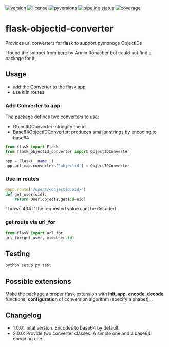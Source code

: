[![version](https://img.shields.io/pypi/v/flask-objectid-converter.svg)](https://pypi.python.org/pypi/flask-objectid-converter)
[![license](https://img.shields.io/pypi/l/flask-objectid-converter.svg)](https://pypi.python.org/pypi/flask-objectid-converter)
[![pyversions](https://img.shields.io/pypi/pyversions/flask-objectid-converter.svg)](https://pypi.python.org/pypi/flask-objectid-converter)
[![pipeline status](https://travis-ci.org/Fischerfredl/flask-objectid-converter.svg?branch=master)](https://travis-ci.org/Fischerfredl/flask-objectid-converter)
[![coverage](https://img.shields.io/codecov/c/github/fischerfredl/flask-objectid-converter.svg)](https://codecov.io/gh/Fischerfredl/flask-objectid-converter)

# flask-objectid-converter
Provides url converters for flask to support pymonogs ObjectIDs

I found the snippet from [here](http://flask.pocoo.org/snippets/106/) by Armin Ronacher but could not find a package for it.

## Usage
* add the Converter to the flask app
* use it in routes

### Add Converter to app:

The package defines two converters to use: 
* ObjectIDConverter: stringify the id
* Base64ObjectIDConverter: produces smaller strings by encoding to base64

```python
from flask import Flask
from flask_objectid_converter import ObjectIDConverter

app = Flask(__name__)
app.url_map.converters['objectid'] = ObjectIDConverter
```

### Use in routes
```python
@app.route('/users/<objectid:oid>')
def get_user(oid):
    return User.objects.get(id=oid)
``` 

Throws 404 if the requested value cant be decoded

### get route via url_for
```python
from flask import url_for
url_for(get_user, oid=User.id)
```

## Testing
```python
python setup.py test
```

## Possible extensions

Make the package a proper flask extension with **init_app**, **encode**, **decode** functions, **configuration** of conversion algorithm (specify alphabet)...

## Changelog

* 1.0.0: Inital version. Encodes to base64 by default.
* 2.0.0: Provide two converter classes. A simple one and a base64 encoding one.